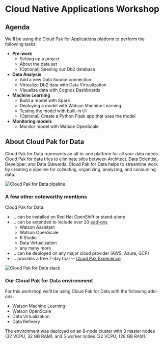 # Cloud Native Applications Workshop

## Agenda

We'll be using the Cloud Pak for Applications platform to perform the following tasks:

* **Pre-work**
  * Setting up a project
  * About the data set
  * (Optional) Seeding our Db2 database
* **Data Analysis**
  * Add a new Data Source connection
  * Virtualize Db2 data with Data Virtualization
  * Visualize data with Cognos Dashboards
* **Machine Learning**
  * Build a model with Spark
  * Deploying a model with Watson Machine Learning
  * Testing the model with built-in UI
  * (Optional) Create a Python Flask app that uses the model
* **Monitoring models**
  * Monitor model with Watson OpenScale

## About Cloud Pak for Data

Cloud Pak for Data represents an all-in-one platform for all your data needs. Cloud Pak for data tries to eliminate silos between Architect, Data Scientist, Developer, and Data Stewards. Cloud Pak for Data helps to streamline work by creating a pipeline for collecting, organizing, analyzing, and consuming data.

![Cloud Pak for Data pipeline](.gitbook/assets/images/generic/cp4data.png)

### A few other noteworthy mentions

Cloud Pak for Data:

* ... can be installed on Red Hat OpenShift or stand-alone
* ... can be extended to include over 20 [add-ons](https://docs-icpdata.mybluemix.net/extend/com.ibm.icpdata.doc/zen/admin/add-ons.html)
  * Watson Assistant
  * Watson OpenScale
  * R Studio
  * Data Virtualization
  * any many more
* ... can be deployed on any major cloud provider (AWS, Azure, GCP)
* ... provides a free 7-day trial -- [Cloud Pak Experience](https://www.ibm.com/cloud/garage/cloud-pak-experiences/)

![Cloud Pak for Data stack](.gitbook/assets/images/generic/cpd-stack.png)

### Our Cloud Pak for Data environment

For this workshop we'll be using Cloud Pak for Data with the following add-ons:

* Watson Machine Learning
* Watson OpenScale
* Data Virtualization
* Data Refinery

The environment was deployed on an 8-node cluster with 3 master nodes (32 VCPU, 32 GB RAM), and 5 worker nodes (32 VCPU, 128 GB RAM).
